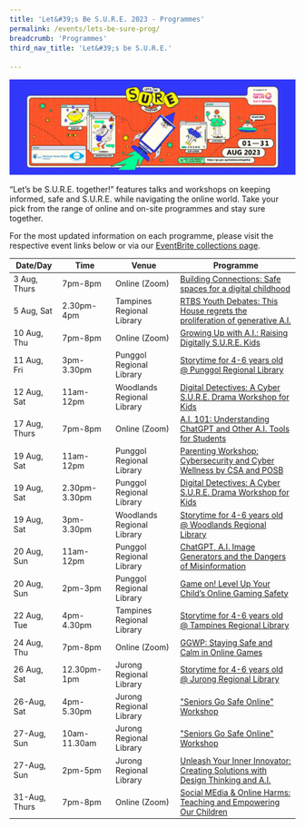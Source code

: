 ```yaml
---
title: 'Let&#39;s Be S.U.R.E. 2023 - Programmes'
permalink: /events/lets-be-sure-prog/
breadcrumb: 'Programmes'
third_nav_title: 'Let&#39;s be S.U.R.E.'

---
```


![](../images/letsbesure-activations.png)

“Let’s be S.U.R.E. together!” features talks and workshops on keeping informed, safe and S.U.R.E. while navigating the online world. Take your pick from the range of online and on-site programmes and stay sure together. 

For the most updated information on each programme, please visit the respective event links below or via our [EventBrite collections page](https://www.eventbrite.com/cc/lets-be-sure-together-2280469). 

| Date/Day      | **Time**      | **Venue**                        | **Programme**                                                |
| ------------- | ------------- | -------------------------------- | ------------------------------------------------------------ |
| 3 Aug,  Thurs | 7pm-8pm       | Online (Zoom)<br/>               | <a href="https://www.eventbrite.com/cc/lets-be-sure-together-2280469">Building Connections: Safe spaces for a digital childhood</a> |
| 5 Aug,  Sat   | 2.30pm-4pm    | Tampines Regional Library  <br/> | <a href="https://www.eventbrite.sg/e/rtbs-youth-debates-this-house-regrets-the-proliferation-of-generative-ai-tickets-669130626717">RTBS Youth Debates: This House regrets the proliferation of  generative A.I.</a><br> |
| 10 Aug,   Thu | 7pm-8pm       | Online (Zoom)  <br/>             | <a href="https://www.eventbrite.sg/e/growing-up-with-ai-raising-digitally-sure-kids-tickets-669131539447">Growing Up with A.I.: Raising Digitally S.U.R.E. Kids</a> |
| 11 Aug, Fri   | 3pm-3.30pm    | Punggol Regional Library         | [Storytime for 4-6 years old @ Punggol Regional Library](https://www.eventbrite.sg/e/storytime-for-4-6-years-old-punggol-regional-library-early-read-tickets-658276902937) |
| 12 Aug, Sat   | 11am-12pm     | Woodlands Regional Library <br/> | <a href="https://www.eventbrite.sg/e/digital-detectives-a-cyber-sure-drama-workshop-for-kids-tickets-669132512357">Digital Detectives: A Cyber S.U.R.E. Drama Workshop for Kids</a> |
| 17 Aug, Thurs | 7pm-8pm       | Online (Zoom)  <br/>             | <a href="https://www.eventbrite.sg/e/ai-101-understanding-chatgpt-and-other-ai-tools-for-students-tickets-669134077037">A.I. 101: Understanding ChatGPT and Other A.I. Tools for Students</a> |
| 19 Aug, Sat   | 11am-12pm     | Punggol Regional Library  <br/>  | <a href="https://www.eventbrite.sg/e/parenting-workshop-cybersecurity-and-cyber-wellness-by-csa-and-posb-tickets-669137768077">Parenting Workshop: Cybersecurity and Cyber Wellness by CSA and POSB</a> |
| 19 Aug, Sat   | 2.30pm-3.30pm | Punggol Regional Library  <br/>  | <a href="https://www.eventbrite.sg/e/digital-detectives-a-cyber-sure-drama-workshop-for-kids-tickets-669143354787">Digital Detectives: A Cyber S.U.R.E. Drama Workshop for Kids</a> |
| 19 Aug, Sat   | 3pm-3.30pm    | Woodlands Regional Library       | [Storytime for 4-6 years old @ Woodlands Regional Library](https://www.eventbrite.sg/e/storytime-for-4-6-years-old-woodlands-regional-library-early-read-tickets-666569787177) |
| 20 Aug, Sun   | 11am-12pm     | Punggol Regional Library  <br/>  | <a href="https://www.eventbrite.sg/e/chatgpt-ai-image-generators-and-the-dangers-of-misinformation-tickets-662081893767">ChatGPT, A.I. Image Generators and the Dangers of Misinformation</a> |
| 20 Aug, Sun   | 2pm-3pm       | Punggol Regional Library  <br/>  | <a href="https://www.eventbrite.sg/e/game-on-level-up-your-childs-online-gaming-safety-tickets-669144618567">Game on! Level Up Your Child’s Online Gaming Safety</a> |
| 22 Aug, Tue   | 4pm-4.30pm    | Tampines Regional Library        | [Storytime for 4-6 years old @ Tampines Regional Library](https://www.eventbrite.sg/e/storytime-for-4-6-years-old-tampines-regional-library-early-read-tickets-510088998927) |
| 24 Aug, Thu   | 7pm-8pm       | Online (Zoom)  <br/>             | <a href="https://www.eventbrite.sg/e/ggwp-staying-safe-and-calm-in-online-games-tickets-669145420967">GGWP: Staying Safe and Calm in Online Games</a> |
| 26 Aug, Sat   | 12.30pm-1pm   | Jurong Regional Library          | [Storytime for 4-6 years old @ Jurong Regional Library](https://www.eventbrite.sg/e/storytime-for-4-6-years-old-jurong-regional-library-early-read-tickets-670573191467) |
| 26-Aug, Sat   | 4pm-5.30pm    | Jurong Regional Library          | <a href="https://www.eventbrite.sg/e/seniors-go-safe-online-workshop-tickets-669146554357">"Seniors Go Safe Online" Workshop</a> |
| 27-Aug, Sun   | 10am-11.30am  | Jurong Regional Library  <br/>   | <a href="https://www.eventbrite.sg/e/seniors-go-safe-online-workshop-tickets-669146885347">"Seniors Go Safe Online" Workshop</a>  <br/> |
| 27-Aug, Sun   | 2pm-5pm       | Jurong Regional Library          | <a href="https://www.eventbrite.sg/e/unleash-your-inner-innovator-creating-solutions-with-design-thinking-ai-tickets-669148399877">Unleash Your Inner Innovator: Creating Solutions with Design  Thinking and A.I. </a> <br> |
| 31-Aug, Thurs | 7pm-8pm       | Online (Zoom)                    | <a href="https://www.eventbrite.sg/e/social-media-online-harms-teaching-empowering-our-children-tickets-669150967557">Social MEdia & Online Harms: Teaching and Empowering Our Children</a> |

 

  